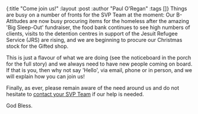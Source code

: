 {:title "Come join us!"
 :layout :post
 :author "Paul O'Regan"
 :tags []}
Things are busy on a number of fronts for the SVP Team at the moment: Our B-Attitudes are now busy procuring items for the homeless after the amazing 'Big Sleep-Out' fundraiser, the food bank continues to see high numbers of clients, visits to the detention centres in support of the Jesuit Refugee Service (JRS) are rising, and we are beginning to procure our Christmas stock for the Gifted shop.

This is just a flavour of what we are doing (see the noticeboard in the porch for the full story) and we always need to have new people coming on board. If that is you, then why not say 'Hello', via email, phone or in person, and we will explain how you can join us!

Finally, as ever, please remain aware of the need around us and do not hesitate to [contact your SVP Team](../../pages-output/contact/) if our help is needed.

God Bless.
